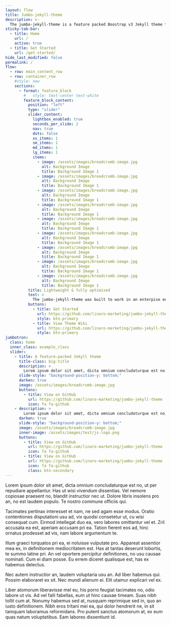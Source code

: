 ```yaml
---
layout: flow
title: Jumbo-jekyll-theme
description: >-
  The jumbo-jekyll-theme is a feature packed Boostrap v3 Jekyll theme for building static websites.
sticky-tab-bar:
  - title: Home
    url: /
    active: true
  - title: Get Started
    url: /get-started/
hide_last_modified: false
permalink: /
flow:
  - row: main_content_row
  - row: container_row
    #style: new
    sections:
      - format: feature_block
        #   style: text-center text-white
        feature_block_content:
          position: "left"
          type: "slider"
          slider_content:
            lightbox_enabled: true
            seconds_per_slide: 2
            nav: true
            dots: false
            xs_items: 1
            sm_items: 1
            md_items: 1
            lg_items: 1
            items:
              - image: /assets/images/breadcrumb-image.jpg
                alt: Background Image
                title: Background Image 1
              - image: /assets/images/breadcrumb-image.jpg
                alt: Background Image
                title: Background Image 1
              - image: /assets/images/breadcrumb-image.jpg
                alt: Background Image
                title: Background Image 1
              - image: /assets/images/breadcrumb-image.jpg
                alt: Background Image
                title: Background Image 1
              - image: /assets/images/breadcrumb-image.jpg
                alt: Background Image
                title: Background Image 1
              - image: /assets/images/breadcrumb-image.jpg
                alt: Background Image
                title: Background Image 1
              - image: /assets/images/breadcrumb-image.jpg
                alt: Background Image
                title: Background Image 1
              - image: /assets/images/breadcrumb-image.jpg
                alt: Background Image
                title: Background Image 1
              - image: /assets/images/breadcrumb-image.jpg
                alt: Background Image
                title: Background Image 1
          title: Lightweight & fully optimised
          text: >
            The jumbo-jekyll-theme was built to work in an enterpise environment with a focus on speed.
          buttons:
            - title: Get Started
              url: https://github.com/linaro-marketing/jumbo-jekyll-theme/wiki
              style: btn-primary
            - title: View Theme Wiki
              url: https://github.com/linaro-marketing/jumbo-jekyll-theme/wiki
              style: btn-primary
jumbotron:
  class: home
  inner_class: example_class
  slider:
    - title: A feature-packed Jekyll theme
      title-class: big-title
      description: >
        Lorem ipsum dolor sit amet, dicta omnium concludaturque est no, ut per repudiare appellantur.
      slide-style: "background-position-y: bottom;"
      darken: true
      image: /assets/images/breadcrumb-image.jpg
      buttons:
        - title: View on GitHub
          url: https://github.com/linaro-marketing/jumbo-jekyll-theme
          icon: fa fa-github
    - description: >
        Lorem ipsum dolor sit amet, dicta omnium concludaturque est no, ut per repudiare appellantur.
      darken: true
      slide-style: "background-position-y: bottom;"
      image: /assets/images/breadcrumb-image.jpg
      inner-image: /assets/images/test/js-logo.png
      buttons:
        - title: View on GitHub
          url: https://github.com/linaro-marketing/jumbo-jekyll-theme
          icon: fa fa-github
        - title: View on GitHub
          url: https://github.com/linaro-marketing/jumbo-jekyll-theme
          icon: fa fa-github
          class: btn-secondary
---
```


Lorem ipsum dolor sit amet, dicta omnium concludaturque est no, ut per repudiare appellantur. Has ut wisi vivendum dissentias. Vel nemore copiosae praesent no, blandit instructior nec ut. Dolore libris insolens pro an, no est laudem populo. Te nostro commune officiis qui.

Tacimates pertinax interesset et nam, ne sed agam esse modus. Oratio contentiones disputationi usu ad, vix quodsi consetetur ut, cu wisi consequat cum. Eirmod intellegat duo ea, vero labores omittantur vel et. Zril accusata ea est, aperiam accusam pri ea. Tation fierent eos ad, hinc ornatus prodesset ad vis, nam labore argumentum te.

Illum graeci torquatos pri ea, ei noluisse vulputate pro. Appareat assentior mea ex, in definitionem mediocritatem est. Has at tantas deserunt lobortis, te summo latine pri. An vel oportere percipitur definitiones, no usu causae nominati. Cum ei diam posse. Eu errem diceret qualisque est, has ex habemus delectus.

Nec autem instructior an, laudem voluptaria usu an. Ad liber habemus qui. Possim elaboraret ex sit. Nec mundi alienum ei. Elit utamur explicari vel ex.

Liber atomorum liberavisse mel eu, his porro feugiat tacimates no, odio labore ut vis. Ad vel falli fabellas, eum ut hinc causae timeam. Suas nibh tollit cum at. Nonumy habemus sed at, nusquam reprimique sed in, quo an iusto definitionem. Nibh eros tritani mei ea, qui dolor hendrerit ne, in sit tamquam laboramus reformidans. Pro putent sanctus atomorum at, ex eum quas natum voluptatibus. Eam labores dissentiunt id.

